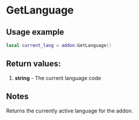 # GetLanguage

## Usage example
```lua
local current_lang = addon:GetLanguage()
```

## Return values:
1. **string** - The current language code

## Notes
Returns the currently active language for the addon.
